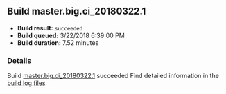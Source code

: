 ## Build master.big.ci_20180322.1
- **Build result:** `succeeded`
- **Build queued:** 3/22/2018 6:39:00 PM
- **Build duration:** 7.52 minutes
### Details
Build [master.big.ci_20180322.1](https://winappstudio.visualstudio.com/web/build.aspx?pcguid=a4ef43be-68ce-4195-a619-079b4d9834c2&builduri=vstfs%3a%2f%2f%2fBuild%2fBuild%2f25307) succeeded
Find detailed information in the [build log files](https://uwpctdiags.blob.core.windows.net/buildlogs/master.big.ci_20180322.1_logs.zip)
